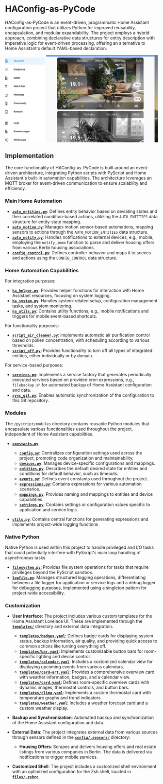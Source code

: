# HAConfig-as-PyCode

HAConfig-as-PyCode is an event-driven, programmatic Home Assistant configuration project that utilizes Python for improved reusability, encapsulation, and modular expandability. The project employs a hybrid approach, combining declarative data structures for entity description with imperative logic for event-driven processing, offering an alternative to Home Assistant's default YAML-based declaration.

![Desktop](www/overview-desktop.png)

## Implementation

The core functionality of HAConfig-as-PyCode is built around an event-driven architecture, integrating Python scripts with PyScript and Home Assistant's built-in automation capabilities. The architecture leverages an MQTT broker for event-driven communication to ensure scalability and efficiency.

### Main Home Automation

- **[`auto_entities.py`](pyscript/auto_entities.py)**: Defines entity behavior based on deviating states and their correlated condition-based actions, utilizing the `AUTO_ENTITIES` data structure for entity-state mapping.
- **[`auto_motion.py`](pyscript/auto_motion.py)**: Manages motion sensor-based automations, mapping sensors to actions through the `AUTO_MOTION_ENTITIES` data structure.
- **[`auto_notify.py`](pyscript/auto_notify.py)**: Handles notifications to external devices, e.g., mobile, employing the `notify_immo` function to parse and deliver housing offers from various Berlin housing associations.
- **[`config_control.py`](pyscript/config_control.py)**: Defines controller behavior and maps it to scenes and actions using the `CONFIG_CONTROL` data structure.

### Home Automation Capabilities

For integration purposes:
- **[`ha_helper.py`](pyscript/scripts/ha_helper.py)**: Provides helper functions for interaction with Home Assistant resources, focusing on system logging.
- **[`ha_system.py`](pyscript/scripts/ha_system.py)**: Handles system-related setup, configuration management tasks, and system monitoring.
- **[`ha_utils.py`](pyscript/scripts/ha_utils.py)**: Contains utility functions, e.g., mobile notifications and triggers for mobile event-based shortcuts.

For functionality purposes:
- **[`script_air_cleaner.py`](pyscript/scripts/script_air_cleaner.py)**: Implements automatic air purification control based on pollen concentration, with scheduling according to various thresholds.
- **[`script_off.py`](pyscript/scripts/script_off.py)**: Provides functionality to turn off all types of integrated entities, either individually or by domain.

For service-based purposes:
- **[`services.py`](pyscript/apps/services.py)**: Implements a service factory that generates periodically executed services based on provided cron expressions, e.g., `filebackup.sh` for automated backup of Home Assistant configuration and data.
- **[`sync_git.py`](pyscript/apps/sync_git.py)**: Enables automatic synchronization of the configuration to this Git repository.

### Modules

The `/pyscript/modules` directory contains reusable Python modules that encapsulate various functionalities used throughout the project, independent of Home Assistant capabilities.

- **[`constants.py`](pyscript/modules/constants.py)**
    - **[`config.py`](pyscript/modules/constants/config.py)**: Centralizes configuration settings used across the project, promoting code organization and maintainability.
    - **[`devices.py`](pyscript/modules/constants/devices.py)**: Manages device-specific configurations and mappings.
    - **[`entities.py`](pyscript/modules/constants/entities.py)**: Describes the default desired state for entities and conditions for default behavior, such as timeouts.
    - **[`events.py`](pyscript/modules/constants/events.py)**: Defines event constants used throughout the project.
    - **[`expressions.py`](pyscript/modules/constants/expressions.py)**: Contains expressions for various automation scenarios.
    - **[`mappings.py`](pyscript/modules/constants/mappings.py)**: Provides naming and mappings to entities and device capabilities.
    - **[`settings.py`](pyscript/modules/constants/settings.py)**: Contains settings or configuration values specific to application and service logic.

- **[`utils.py`](pyscript/modules/utils.py)**: Contains central functions for generating expressions and implements project-wide logging functions

### Native Python

Native Python is used within this project to handle privileged and I/O tasks that could potentially interfere with PyScript's main loop handling of asynchronous tasks.

- **[`filesystem.py`](pyscript/python/filesystem.py)**: Provides file system operations for tasks that require privileges beyond the PyScript sandbox.
- **[`logfile.py`](pyscript/python/logfile.py)**: Manages structured logging operations, differentiating between a file logger for application or service logs and a debug logger for debugging purposes, implemented using a singleton pattern for project-wide accessibility.

### Customization

- **User Interface**: The project includes various custom templates for the Home Assistant Lovelace UI. These are implemented through the **[`templates/`](templates/)** directory and external data integration.

    -  **[`templates/badges.yaml`](templates/badges.yaml)**: Defines badge cards for displaying system status, backup information, air quality, and providing quick access to common actions like turning everything off.
    -  **[`templates/bar.yaml`](templates/bar.yaml)**: Implements customizable button bars for room-specific lighting and device control.
    -  **[`templates/calendar.yaml`](templates/calendar.yaml)**: Includes a customized calendar view for displaying upcoming events from various calendars.
    -  **[`templates/card-art.yaml`](templates/card-art.yaml)**: Provides a comprehensive overview card with weather information, badges, and a calendar view.
    -  **[`templates/card.yaml`](templates/card.yaml)**: Defines room-specific overview cards with dynamic images, thermostat controls, and button bars.
    -  **[`templates/clima.yaml`](templates/clima.yaml)**: Implements a custom thermostat card with temperature graphs and trend indicators.
    -  **[`templates/weather.yaml`](templates/weather.yaml)**: Includes a weather forecast card and a custom weather display.

- **Backup and Synchronization**: Automated backup and synchronization of the Home Assistant configuration and data.

- **External Data**: The project integrates external data from various sources through sensors defined in the **[`config/.sensors/`](config/.sensors/)** directory:

    -  **Housing Offers**: Scrapes and delivers housing offers and real estate listings from various companies in Berlin. The data is delivered via notifications to trigger mobile services.

- **Customized Shell**: The project includes a customized shell environment with an optimized configuration for the Zsh shell, located in **[`files/.zshrc`](files/.zshrc)**.